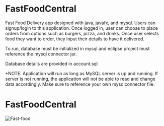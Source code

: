 # FastFoodCentral

Fast Food Delivery app designed with java, javafx, and mysql. Users can signup/login to this application. Once logged in, user can choose to place orders from options such as 
burgers, pizza, and drinks. Once user selects food they want to order, they input their details to have it delivered.


To run, database must be initialized in mysql and eclipse project must reference the mysql connector jar.

Database details are provided in account.sql

*NOTE: Application will run as long as MySQL server is up and running. If server is not running, the application will not be able to read and change data accordingly. Make sure 
to reference your own mysqlconnector file.





# FastFoodCentral
![Fast-food](https://user-images.githubusercontent.com/60376265/102942695-e5f20e00-446a-11eb-86c0-f5a5838358d4.gif)
